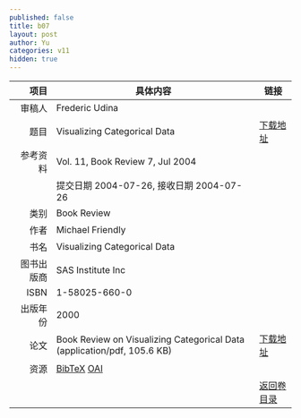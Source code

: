 ```yaml
---
published: false
title: b07
layout: post
author: Yu
categories: v11
hidden: true
---
```


| 项目 | 具体内容 | 链接 |
|---:|---|---|
| 审稿人 | Frederic Udina| |
| 题目 |Visualizing Categorical Data | [下载地址](http://www.jstatsoft.org/v11/b07/paper) |
| 参考资料 |Vol. 11, Book Review 7, Jul 2004 | |
| | 提交日期 2004-07-26, 接收日期 2004-07-26| | 
| 类别 | Book Review| |
| 作者 | Michael Friendly| |
| 书名| Visualizing Categorical Data| |
| 图书出版商 | SAS Institute Inc| |
| ISBN | 1-58025-660-0| |
| 出版年份 | 2000| |
| 论文 | Book Review on Visualizing Categorical Data  (application/pdf, 105.6 KB)| [下载地址](http://www.jstatsoft.org/v11/b07/paper) |
| 资源 | [BibTeX](http://www.jstatsoft.org/v11/b07/bibtex) [OAI](http://www.jstatsoft.org/oai?verb=GetRecord&identifier=oai.jstatsoft/v11/b07&prefix=oai_dc)| |
| |  | [返回卷目录]({{site.baseurl}}/volume/v11.html) |